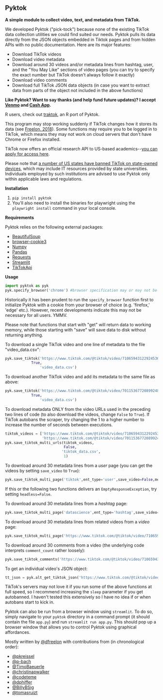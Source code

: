 ## Pyktok
<!---
/* $\color{red} NOTE:\ 2025-01-19:\ A\ nationwide\ TikTok\ ban\ is\ now\ in\ effect\ in\ the\ US.\$ */

$\color{red}All\ Pyktok\ updates\ are\ suspended\ until\ the\ ban\ is\ lifted.\$
-->
**A simple module to collect video, text, and metadata from TikTok.**

We developed Pyktok ("pick-tock") because none of the existing TikTok data collection utilities we could find suited our needs. Pyktok pulls its data directly from the JSON objects embedded in Tiktok pages and from hidden APIs with no public documentation. Here are its major features:

 - Download TikTok videos
 - Download video metadata
 - Download around 30 videos and/or metadata lines from hashtag, user, and the "You May Like" sections of video pages (you can try to specify the exact number but TikTok doesn't always follow it exactly)
 - Download video comments
 - Download full TikTok JSON data objects (in case you want to extract data from parts of the object not included in the above functions)

**Like Pyktok? Want to say thanks (and help fund future updates)? I accept [Venmo](https://venmo.com/Deen-Freelon) and [Cash App](https://cash.app/$dfreelon).**

R users, check out [traktok](https://github.com/JBGruber/traktok), an R port of Pyktok.

This program may stop working suddenly if TikTok changes how it stores its data (see [Freelon, 2018](https://osf.io/preprints/socarxiv/56f4q/)). Some functions may require you to be logged in to TikTok, which means they may not work on cloud servers that don't have Chrome or Firefox installed.

TikTok now offers an official research API to US-based academics--[you can apply for access here](https://developers.tiktok.com/products/research-api/).

Please note that [a number of US states have banned TikTok on state-owned devices](https://www.reuters.com/world/us/wisconsin-governor-signs-order-banning-tiktok-state-devices-2023-01-12/), which may include IT resources provided by state universities. Individuals employed by such institutions are advised to use Pyktok only within applicable laws and regulations.

**Installation**

1. ```pip install pyktok```
2. You'll also need to install the binaries for playwright using the `playwright install` command in your local console.

**Requirements**

Pyktok relies on the following external packages:

 - [BeautifulSoup](https://www.crummy.com/software/BeautifulSoup/bs4/doc/)
 - [browser-cookie3](https://pypi.org/project/browser-cookie3/)
 - [Numpy](https://numpy.org/)
 - [Pandas](https://pandas.pydata.org/)
 - [Requests](https://pypi.org/project/requests/)
 - [Streamlit](https://streamlit.io/)
 - [TikTokApi](https://github.com/davidteather/TikTok-Api)

**Usage**

```python
import pyktok as pyk
pyk.specify_browser('chrome') #browser specification may or may not be necessary depending on your local settings
```
Historically it has been prudent to run the `specify_browser` function first to initialize Pyktok with a cookie from your browser of choice (e.g. 'firefox,' 'edge' etc.). However, recent developments indicate this may not be necessary for all users. YMMV.

Please note that functions that start with "get" will return data to working memory, while those starting with "save" will save data to disk without returning anything.

To download a single TikTok video and one line of metadata to the file "video_data.csv":
```python    
pyk.save_tiktok('https://www.tiktok.com/@tiktok/video/7106594312292453675?is_copy_url=1&is_from_webapp=v1',
	        True,
                'video_data.csv')
```    
To download another TikTok video and add its metadata to the same file as above:
```python   
pyk.save_tiktok('https://www.tiktok.com/@tiktok/video/7011536772089924869?is_copy_url=1&is_from_webapp=v1',
	        True,
                'video_data.csv')
```   
To download metadata ONLY from the video URLs used in the preceding two lines of code (to also download the videos, change ```False``` to ```True```). If TikTok autobans the scraper, try changing the 1 to a higher number to increase the number of seconds between executions.
```python
tiktok_videos = ['https://www.tiktok.com/@tiktok/video/7106594312292453675?is_copy_url=1&is_from_webapp=v1',
                 'https://www.tiktok.com/@tiktok/video/7011536772089924869?is_copy_url=1&is_from_webapp=v1']
pyk.save_tiktok_multi_urls(tiktok_videos,
                           False,
                     	  'tiktok_data.csv',
                     	   1)
```

To download around 30 metadata lines from a *user* page (you can get the videos by setting `save_video` to `True`): 

```python    
pyk.save_tiktok_multi_page('tiktok',ent_type='user',save_video=False,metadata_fn='tiktok.csv')
```

If this or the following two functions delivers an `EmptyResponseException`, try setting `headless=False`.

To download around 30 metadata lines from a *hashtag* page: 

```python    
pyk.save_tiktok_multi_page('datascience',ent_type='hashtag',save_video=False,metadata_fn='datascience.csv')
```

To download around 30 metadata lines from related videos from a *video* page: 

```python    
pyk.save_tiktok_multi_page('https://www.tiktok.com/@tiktok/video/7106594312292453675',ent_type='video_related',save_video=False,metadata_fn='7106594312292453675.csv')
```

To download around 30 comments from a video (the underlying code interprets `comment_count` rather loosely): 

```python    
pyk.save_tiktok_comments('https://www.tiktok.com/@tiktok/video/7106594312292453675',comment_count=30,save_comments=True,return_comments=False)
```
                       
To get an individual video's JSON object:
```python	
tt_json = pyk.alt_get_tiktok_json('https://www.tiktok.com/@tiktok/video/7011536772089924869?is_copy_url=1&is_from_webapp=v1')
```

TikTok's servers may not love it if you run some of the above functions at full speed, so I recommend increasing the `sleep` parameter if you get autobanned. I haven't tested this extensively so I have no idea if or when autobans start to kick in.

Pyktok can also be run from a browser window using `streamlit`. To do so, simply navigate to your `pyktok` directory in a command prompt (it should contain the file `app.py`) and run `streamlit run app.py`. This should pop up a browser window that allows you to control Pyktok using graphical affordances.

Mostly written by [@dfreelon](https://github.com/dfreelon/) with contributions from (in chronological order): 
- [@pkreissel](https://github.com/pkreissel)
- [@p-bach](https://github.com/p-bach)
- [@TimoBaeuerle](https://github.com/TimoBaeuerle)
- [@christinapwalker](https://github.com/christinapwalker)
- [@codeteme](https://github.com/codeteme)
- [@dphiffer](https://github.com/dphiffer)
- [@BillyBSig](https://github.com/BillyBSig)
- [@tomasruizt](https://github.com/tomasruizt)
